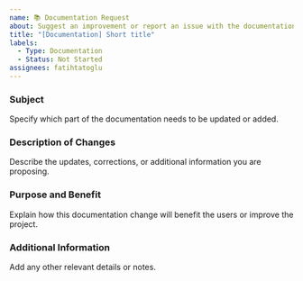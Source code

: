 ```yaml
---
name: 📚 Documentation Request
about: Suggest an improvement or report an issue with the documentation
title: "[Documentation] Short title"
labels: 
  - Type: Documentation
  - Status: Not Started
assignees: fatihtatoglu
---
```


### Subject

Specify which part of the documentation needs to be updated or added.

### Description of Changes

Describe the updates, corrections, or additional information you are proposing.

### Purpose and Benefit

Explain how this documentation change will benefit the users or improve the project.

### Additional Information

Add any other relevant details or notes.

